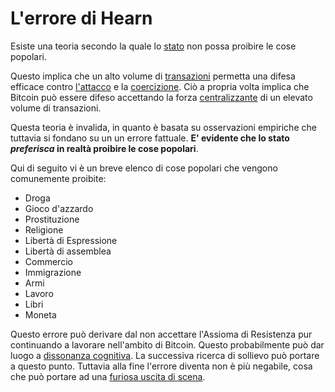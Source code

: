 # L'errore di Hearn



Esiste una teoria secondo la quale lo [stato]() non possa proibire le cose popolari.

Questo implica che un alto volume di [transazioni]() permetta una difesa efficace contro [l'attacco]() e la [coercizione](). Ciò a propria volta implica che Bitcoin può essere difeso accettando la forza [centralizzante]() di un elevato volume di transazioni.

Questa teoria è invalida, in quanto è basata su osservazioni empiriche che tuttavia si fondano su un un errore fattuale. **E' evidente che lo stato _preferisca_ in realtà proibire le cose popolari**.

Qui di seguito vi è un breve elenco di cose popolari che vengono comunemente proibite:

* Droga
* Gioco d'azzardo
* Prostituzione
* Religione
* Libertà di Espressione
* Libertà di assemblea
* Commercio
* Immigrazione
* Armi
* Lavoro
* Libri
* Moneta

Questo errore può derivare dal non accettare l'Assioma di Resistenza pur continuando a lavorare   nell'ambito di Bitcoin. Questo probabilmente può dar luogo a [dissonanza cognitiva](). La successiva  ricerca di sollievo può portare a questo punto. Tuttavia alla fine l'errore diventa non è più negabile, cosa che può portare ad una [furiosa uscita di scena](). 

